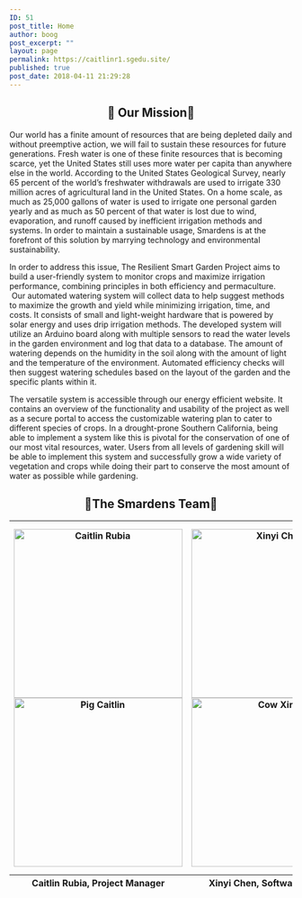 ```yaml
---
ID: 51
post_title: Home
author: boog
post_excerpt: ""
layout: page
permalink: https://caitlinr1.sgedu.site/
published: true
post_date: 2018-04-11 21:29:28
---
```

<h2 style="text-align: center;">🌱 Our Mission🌱</h2>
Our world has a finite amount of resources that are being depleted daily and without preemptive action, we will fail to sustain these resources for future generations. Fresh water is one of these finite resources that is becoming scarce, yet the United States still uses more water per capita than anywhere else in the world. According to the United States Geological Survey, nearly 65 percent of the world’s freshwater withdrawals are used to irrigate 330 million acres of agricultural land in the United States. On a home scale, as much as 25,000 gallons of water is used to irrigate one personal garden yearly and as much as 50 percent of that water is lost due to wind, evaporation, and runoff caused by inefficient irrigation methods and systems. In order to maintain a sustainable usage, Smardens is at the forefront of this solution by marrying technology and environmental sustainability.

In order to address this issue, The Resilient Smart Garden Project aims to build a user-friendly system to monitor crops and maximize irrigation performance, combining principles in both efficiency and permaculture.  Our automated watering system will collect data to help suggest methods to maximize the growth and yield while minimizing irrigation, time, and costs. It consists of small and light-weight hardware that is powered by solar energy and uses drip irrigation methods. The developed system will utilize an Arduino board along with multiple sensors to read the water levels in the garden environment and log that data to a database. The amount of watering depends on the humidity in the soil along with the amount of light and the temperature of the environment. Automated efficiency checks will then suggest watering schedules based on the layout of the garden and the specific plants within it.

The versatile system is accessible through our energy efficient website. It contains an overview of the functionality and usability of the project as well as a secure portal to access the customizable watering plan to cater to different species of crops. In a drought-prone Southern California, being able to implement a system like this is pivotal for the conservation of one of our most vital resources, water. Users from all levels of gardening skill will be able to implement this system and successfully grow a wide variety of vegetation and crops while doing their part to conserve the most amount of water as possible while gardening.
<h2 style="text-align: center;">🌱The Smardens Team🌱</h2>
<table class=" aligncenter" style="height: 653px;" width="1362">
<tbody>
<tr>
<th>
<div id="cf" align="center"><img class="bottom size-full wp-image-314 aligncenter" src="https://caitlinr1.sgedu.site/wp-content/uploads/2018/05/152563948386330786-_1_-e1525686383668.png" alt="Caitlin Rubia" width="300" height="300" /> <img class="top size-full wp-image-316 aligncenter" src="https://caitlinr1.sgedu.site/wp-content/uploads/2018/05/152563948386330786-_3_-e1525686330449.png" alt="Pig Caitlin" width="300" height="300" /></div></th>
<th>
<div id="cf" align="center"><img class="bottom wp-image-313 size-full aligncenter" src="https://caitlinr1.sgedu.site/wp-content/uploads/2018/05/152563948386330786-e1525686452594.png" alt="Xinyi Chen" width="300" height="300" /><img class="top wp-image-311 size-full aligncenter" src="https://caitlinr1.sgedu.site/wp-content/uploads/2018/05/152563948386330786-_4_-e1525686771386.png" alt="Cow Xinyi" width="300" height="300" /></div></th>
<th>Brian Powell
System Engineer
<div id="cf" align="center"><img class="bottom size-full wp-image-312 aligncenter" src="https://caitlinr1.sgedu.site/wp-content/uploads/2018/05/152563948386330786-_5_-e1525686466966.png" alt="Brian Powell" width="300" height="300" /><img class="top size-full wp-image-315 aligncenter" src="https://caitlinr1.sgedu.site/wp-content/uploads/2018/05/152563948386330786-_2_.png" alt="Goat Brian" width="300" height="300" /></div></th>
</tr>
<tr></tr>
<tr>
<th>Caitlin Rubia, Project Manager</th>
<th>Xinyi Chen, Software Engineer</th>
<th>Brian Powell, System Engineer</th>
</tr>
</tbody>
</table>